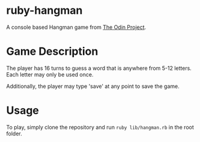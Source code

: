 # ruby-hangman

A console based Hangman game from [The Odin Project](https://www.theodinproject.com/lessons/ruby-hangman).

# Game Description
The player has 16 turns to guess a word that is anywhere from 5-12 letters. Each letter may only be used once.

Additionally, the player may type 'save' at any point to save the game.

# Usage
To play, simply clone the repository and run `ruby lib/hangman.rb` in the root folder.

